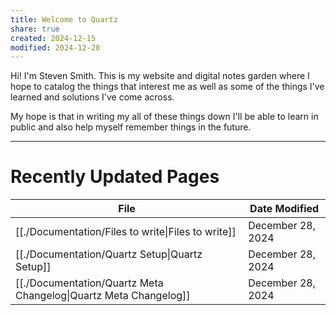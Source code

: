 ```yaml
---
title: Welcome to Quartz
share: true
created: 2024-12-15
modified: 2024-12-28
---
```


Hi! I'm Steven Smith. This is my website and digital notes garden where I hope to catalog the things that interest me as well as some of the things I've learned and solutions I've come across.

My hope is that in writing my all of these things down I'll be able to learn in public and also help myself remember things in the future. 


---
# Recently Updated Pages
| File                                                              | Date Modified     |
| ----------------------------------------------------------------- | ----------------- |
| [[./Documentation/Files to write\|Files to write]]               | December 28, 2024 |
| [[./Documentation/Quartz Setup\|Quartz Setup]]                   | December 28, 2024 |
| [[./Documentation/Quartz Meta Changelog\|Quartz Meta Changelog]] | December 28, 2024 |

